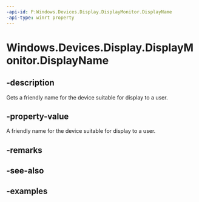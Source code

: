```yaml
---
-api-id: P:Windows.Devices.Display.DisplayMonitor.DisplayName
-api-type: winrt property
---
```


<!-- Property syntax.
public string DisplayName { get; }
-->

# Windows.Devices.Display.DisplayMonitor.DisplayName

## -description
Gets a friendly name for the device suitable for display to a user.

## -property-value
A friendly name for the device suitable for display to a user.

## -remarks

## -see-also

## -examples

